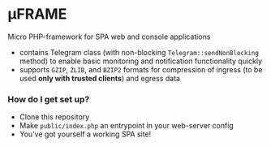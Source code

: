 # μFRAME #

Micro PHP-framework for SPA web and console applications

* contains Telegram class (with non-blocking `Telegram::sendNonBlocking` method) to enable basic monitoring and notification functionality quickly
* supports `GZIP`, `ZLIB`, and `BZIP2` formats for compression of ingress (to be used **only with trusted clients**) and egress data

### How do I get set up? ###

* Clone this repository
* Make `public/index.php` an entrypoint in your web-server config
* You've got yourself a working SPA site!